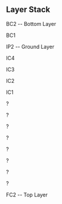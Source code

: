 ## Layer Stack

BC2  -- Bottom Layer

BC1

IP2  -- Ground Layer

IC4

IC3

IC2

IC1

?

?

?

?

?

?

?

?

FC2 -- Top Layer
